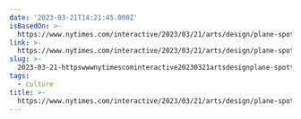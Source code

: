 ```yaml
---
date: '2023-03-21T14:21:45.000Z'
isBasedOn: >-
  https://www.nytimes.com/interactive/2023/03/21/arts/design/plane-spotting-los-angeles.html
link: >-
  https://www.nytimes.com/interactive/2023/03/21/arts/design/plane-spotting-los-angeles.html
slug: >-
  2023-03-21-httpswwwnytimescominteractive20230321artsdesignplane-spotting-los-angeleshtml
tags:
  - culture
title: >-
  https://www.nytimes.com/interactive/2023/03/21/arts/design/plane-spotting-los-angeles.html
---
```


